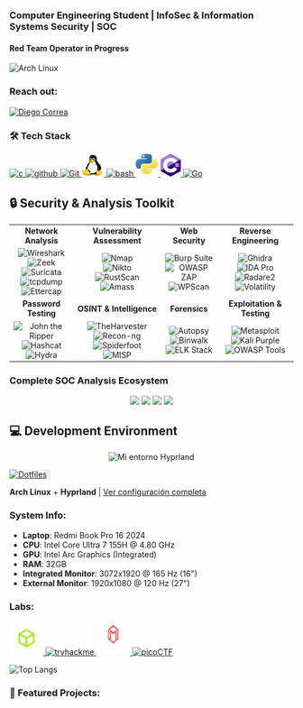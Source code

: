 

### Computer Engineering Student | InfoSec & Information Systems Security | SOC 
#### Red Team Operator in Progress

<img src="https://archlinux.org/static/logos/archlinux-logo-dark-1200dpi.b42bd35d5916.png" alt="Arch Linux" width="240" height="80">
<h3 align="left">Reach out:</h3>

<p align="left">
  <a href="https://www.linkedin.com/in/diego-domingo-correa-silva-672447248/" target="blank">
    <img align="center" src="https://raw.githubusercontent.com/rahuldkjain/github-profile-readme-generator/master/src/images/icons/Social/linked-in-alt.svg" alt="Diego Correa" height="30" width="40" />
  </a>
</p>


### 🛠️ Tech Stack


<p align="left">
  <a href="https://es.wikipedia.org/wiki/C_(lenguaje_de_programaci%C3%B3n)">
    <img src="https://upload.wikimedia.org/wikipedia/commons/1/18/C_Programming_Language.svg" alt='c' height='40'>
  </a>
  <a href="https://github.com/DarkStalkr">
    <img src='https://cdn.jsdelivr.net/npm/simple-icons@3.0.1/icons/github.svg' alt='github' height='40'>
  </a>
  
  <a href="https://git-scm.com/">
   <img src="https://git-scm.com/images/logo@2x.png" alt='Git' height='40'/>
  </a>
  
  <a href="https://es.wikipedia.org/wiki/GNU/Linux">
    <img src="linuxlogo.png" alt="Linux" width="40" height="40"/>
  </a>
  <a href="https://es.wikipedia.org/wiki/Bash">
    <img src="https://upload.wikimedia.org/wikipedia/commons/4/4b/Bash_Logo_Colored.svg" alt='bash' height='40'>
  </a>
  <a href="https://www.python.org/">
    <img src="pythonlogo.png" alt="Python" width="40" height="40"/>
  </a>
  <a href="https://upload.wikimedia.org/wikipedia/commons/b/bd/Logo_C_sharp.svg">
    <img src='csharplogo.png' alt='C#' height='40'/>
  </a>
    
  <a href="https://go.dev/">
   <img src="https://go.dev/blog/go-brand/Go-Logo/SVG/Go-Logo_LightBlue.svg" alt='Go' height='60'/>
  </a>
</p>

## 🔒 Security & Analysis Toolkit

<table>
  <tr>
    <td align="center"><b>Network Analysis</b></td>
    <td align="center"><b>Vulnerability Assessment</b></td>
    <td align="center"><b>Web Security</b></td>
    <td align="center"><b>Reverse Engineering</b></td>
  </tr>
  <tr>
    <td align="center">
      <img src="https://upload.wikimedia.org/wikipedia/commons/d/df/Wireshark_icon.svg" width="40" title="Wireshark"/><br/>
      <img src="https://zeek.org/wp-content/uploads/2021/01/zeek-logo-blue-black-rgb-horizontal.png" width="70" title="Zeek"/><br/>
      <img src="https://blogger.googleusercontent.com/img/a/AVvXsEhcI6xYg1aYXb99pK_UeZ5aQlF9UxSLzua4J6Tcy5nMZ_Et9ruNnNpQGdjEb-KFdVVi7NZrcn1Pwjrhl-AB0U302vzyZD-hq3SKcss-DYzW-sRMqwQJq6aloCjkI5WnfclLvBpalOiOi1XKdlGMVYgl3S6P4EaviH13iEIJFwmiSZoQ-X3qhM5n2cHy=s320" width="60" title="Suricata"/><br/>
      <img src="https://www.tcpdump.org/images/logo.png" width="70" title="tcpdump"/><br/>
      <img src="https://dsantana.uas.edu.mx/wp-content/uploads/2021/04/Ettercap.png" width="60" title="Ettercap"/>
    </td>
    <td align="center">
      <img src="https://nmap.org/images/nmap-logo-256x256.png" width="40" title="Nmap"/><br/>
      <img src="https://www.kali.org/tools/nikto/images/nikto-logo.svg" width="40" title="Nikto"/><br/>
      <img src="https://raw.githubusercontent.com/RustScan/RustScan/master/pictures/rustscan.png" width="50" title="RustScan"/><br/>
      <img src="https://www.kali.org/tools/amass/images/amass-logo.svg" width="40" title="Amass"/>
    </td>
    <td align="center">
      <img src="https://www.kali.org/tools/burpsuite/images/burpsuite-logo.svg" width="40" title="Burp Suite"/><br/>
      <img src="https://www.kali.org/tools/zaproxy/images/zaproxy-logo.svg" width="40" title="OWASP ZAP"/><br/>
      <img src="https://www.kali.org/tools/wpscan/images/wpscan-logo.svg" width="40" title="WPScan"/>
    </td>
    <td align="center">
      <img src="https://raw.githubusercontent.com/NationalSecurityAgency/ghidra/master/Ghidra/Features/Base/src/main/resources/images/GHIDRA_1.png" width="32" title="Ghidra"/><br/>
      <img src="https://www.hex-rays.com/wp-content/uploads/2020/02/ida-logo.svg" width="32" title="IDA Pro"/><br/>
      <img src="https://rada.re/con/2020/img/r2logo.png" width="32" title="Radare2"/><br/>
      <img src="https://volatility3.readthedocs.io/en/latest/_static/vol.png" width="32" title="Volatility"/>
    </td>
  </tr>
  <tr>
    <td align="center"><b>Password Testing</b></td>
    <td align="center"><b>OSINT & Intelligence</b></td>
    <td align="center"><b>Forensics</b></td>
    <td align="center"><b>Exploitation & Testing</b></td>
  </tr>
  <tr>
    <td align="center">
      <img src="https://www.openwall.com/john/images/john-logo.png" width="32" title="John the Ripper"/><br/>
      <img src="https://hashcat.net/img/hashcat-icon.png" width="32" title="Hashcat"/><br/>
      <img src="https://raw.githubusercontent.com/vanhauser-thc/thc-hydra/master/hydra.png" width="32" title="Hydra"/>
    </td>
    <td align="center">
      <img src="https://raw.githubusercontent.com/laramies/theHarvester/master/theHarvester/lib/web/static/logo.png" width="32" title="TheHarvester"/><br/>
      <img src="https://raw.githubusercontent.com/lanmaster53/recon-ng/master/recon_ng/web/static/images/recon-ng.png" width="32" title="Recon-ng"/><br/>
      <img src="https://www.spiderfoot.net/wp-content/uploads/2020/05/spiderfoot-wide.png" width="32" title="Spiderfoot"/><br/>
      <img src="https://www.misp-project.org/assets/images/misp-small.png" width="32" title="MISP"/>
    </td>
    <td align="center">
      <img src="https://www.sleuthkit.org/picts/little-penguin.jpg" width="32" title="Autopsy"/><br/>
      <img src="https://github.com/ReFirmLabs/binwalk/raw/master/src/binwalk/core/plugins/images/zlib.png" width="32" title="Binwalk"/><br/>
      <img src="https://static-www.elastic.co/v3/assets/bltefdd0b53724fa2ce/blt8781708f8f37ed16/5c11ec2edf09df047814db23/logo-elastic-kibana-lt.svg" width="32" title="ELK Stack"/>
    </td>
    <td align="center">
      <img src="https://www.metasploit.com/includes/images/favicon.ico" width="32" title="Metasploit"/><br/>
      <img src="https://www.kali.org/images/kali-logo.svg" width="32" title="Kali Purple"/><br/>
      <img src="https://owasp.org/assets/images/logo.png" width="32" title="OWASP Tools"/>
    </td>
  </tr>
</table>

<!-- For a more interactive version, you might want to use clickable icons that link to the tool websites -->

### Complete SOC Analysis Ecosystem
<div align="center">
  <img src="https://img.shields.io/badge/Threat%20Intelligence-MISP%20|%20OpenCTI-blue?style=flat-square"/>
  <img src="https://img.shields.io/badge/SIEM-ELK%20|%20Graylog-green?style=flat-square"/>
  <img src="https://img.shields.io/badge/IDS/IPS-Suricata%20|%20Zeek-red?style=flat-square"/>
  <img src="https://img.shields.io/badge/Monitoring-Grafana%20|%20Prometheus-orange?style=flat-square"/>
</div>


## 💻 Development Environment

<div align="center">
<img src="de-demo(1).gif" alt="Mi entorno Hyprland" width="600"/>
</div>

  [![Dotfiles](https://img.shields.io/badge/Dotfiles-Hyprland-blue?style=for-the-badge&logo=github)](https://github.com/DarkStalkr/Dotfiles-Hyprland)
</div>

**Arch Linux** + **Hyprland** | [Ver configuración completa](https://github.com/DarkStalkr/Dotfiles-Hyprland)
### System Info:
- **Laptop**: Redmi Book Pro 16 2024
- **CPU**: Intel Core Ultra 7 155H @ 4.80 GHz
- **GPU**: Intel Arc Graphics (Integrated)
- **RAM**: 32GB
- **Integrated Monitor**: 3072x1920 @ 165 Hz (16")
- **External Monitor**: 1920x1080 @ 120 Hz (27")



<h3 align="left">Labs:</h3>

  <a href="https://www.hackthebox.com/" target="_blank" rel="noreferrer">
    <img src="htblogo.png" alt="HTB" width="60" height="60"/>
  </a>
  <a href="https://tryhackme.com/p/Daigou" target="_blank" rel="noreferrer">
    <img src="https://assets.tryhackme.com/img/logo/tryhackme_logo_full.svg" alt="tryhackme" width="60" height="60"/>
  </a>
  <a href="https://maldevacademy.com/" target="_blank" rel="noreferrer">
    <img src="maldev-navbar-logo.svg" alt="MalDevAcademy" width="60" height="60"/>
  </a>

  <a href="https://play.picoctf.org/users/DieLight" target="_blank" rel="noreferrer">
    <img src="https://play.picoctf.org/static/media/picoctf-logo-horizontal-white.17fdf0dcdef08dc3396a195b95e3bc29.svg" alt="picoCTF" width="60" height="60"/>
  </a>

![Top Langs](https://github-readme-stats.vercel.app/api/top-langs/?username=DarkStalkr&hide=html,css&theme=catppuccin_mocha)


### 🚀 Featured Projects:

